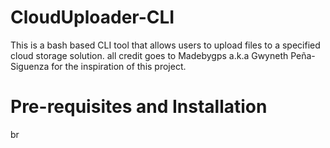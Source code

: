 # CloudUploader-CLI
This is a bash based CLI tool that allows users to upload files to a specified cloud storage solution. all credit goes to Madebygps a.k.a Gwyneth Peña-Siguenza for the inspiration of this project.

# Pre-requisites and Installation
br
